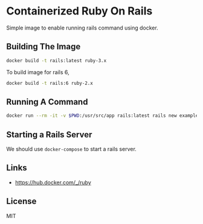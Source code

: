 # Containerized Ruby On Rails

Simple image to enable running rails command using docker.

## Building The Image

```bash
docker build -t rails:latest ruby-3.x
```

To build image for rails 6,

```bash
docker build -t rails:6 ruby-2.x
```

## Running A Command

```bash
docker run --rm -it -v $PWD:/usr/src/app rails:latest rails new example-app
```

## Starting a Rails Server

We should use `docker-compose` to start a rails server.

## Links

* https://hub.docker.com/_/ruby

## License

MIT


